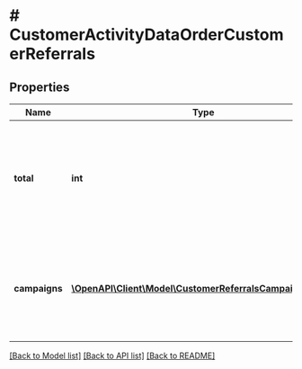 # # CustomerActivityDataOrderCustomerReferrals

## Properties

Name | Type | Description | Notes
------------ | ------------- | ------------- | -------------
**total** | **int** | Total number of times this customer received a referral, i.e. was referred by another customer. |
**campaigns** | [**\OpenAPI\Client\Model\CustomerReferralsCampaignsItem[]**](CustomerReferralsCampaignsItem.md) | Contains an array of campaigns that served as the source of a referral for the customer. |

[[Back to Model list]](../../README.md#models) [[Back to API list]](../../README.md#endpoints) [[Back to README]](../../README.md)
